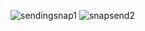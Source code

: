 ![sendingsnap1](https://github.com/ishraquearefin/DataLemur-Sql-Query-Solve/assets/49182411/a7790788-4458-4b8c-9bc1-c1aac97093e0)
![snapsend2](https://github.com/ishraquearefin/DataLemur-Sql-Query-Solve/assets/49182411/5dc9d2ab-4cb6-42df-b687-ade38d82a3ed)
